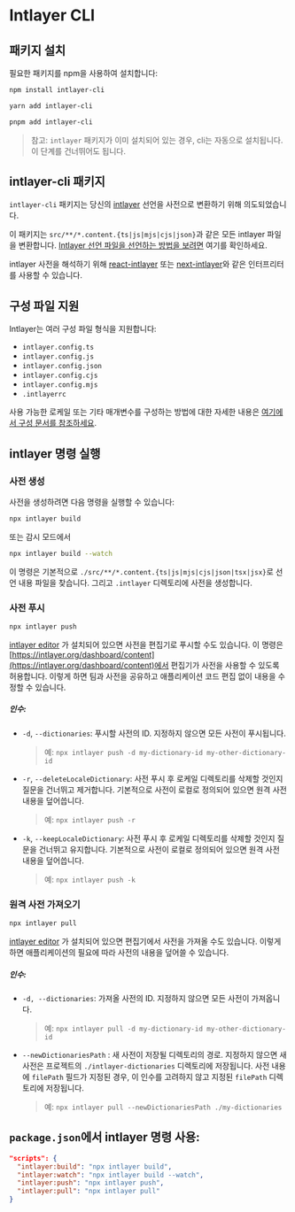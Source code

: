 # Intlayer CLI

## 패키지 설치

필요한 패키지를 npm을 사용하여 설치합니다:

```bash
npm install intlayer-cli
```

```bash
yarn add intlayer-cli
```

```bash
pnpm add intlayer-cli
```

> 참고: `intlayer` 패키지가 이미 설치되어 있는 경우, cli는 자동으로 설치됩니다. 이 단계를 건너뛰어도 됩니다.

## intlayer-cli 패키지

`intlayer-cli` 패키지는 당신의 [intlayer](https://github.com/aymericzip/intlayer/blob/main/packages/intlayer/readme.md) 선언을 사전으로 변환하기 위해 의도되었습니다.

이 패키지는 `src/**/*.content.{ts|js|mjs|cjs|json}`과 같은 모든 intlayer 파일을 변환합니다. [Intlayer 선언 파일을 선언하는 방법을 보려면](https://github.com/aymericzip/intlayer/blob/main/packages/intlayer/readme.md) 여기를 확인하세요.

intlayer 사전을 해석하기 위해 [react-intlayer](https://github.com/aymericzip/intlayer/blob/main/packages/react-intlayer/readme.md) 또는 [next-intlayer](https://github.com/aymericzip/intlayer/blob/main/packages/next-intlayer/readme.md)와 같은 인터프리터를 사용할 수 있습니다.

## 구성 파일 지원

Intlayer는 여러 구성 파일 형식을 지원합니다:

- `intlayer.config.ts`
- `intlayer.config.js`
- `intlayer.config.json`
- `intlayer.config.cjs`
- `intlayer.config.mjs`
- `.intlayerrc`

사용 가능한 로케일 또는 기타 매개변수를 구성하는 방법에 대한 자세한 내용은 [여기에서 구성 문서를 참조하세요](https://github.com/aymericzip/intlayer/blob/main/docs/ko/configuration.md).

## intlayer 명령 실행

### 사전 생성

사전을 생성하려면 다음 명령을 실행할 수 있습니다:

```bash
npx intlayer build
```

또는 감시 모드에서

```bash
npx intlayer build --watch
```

이 명령은 기본적으로 `./src/**/*.content.{ts|js|mjs|cjs|json|tsx|jsx}`로 선언 내용 파일을 찾습니다. 그리고 `.intlayer` 디렉토리에 사전을 생성합니다.

### 사전 푸시

```bash
npx intlayer push
```

[intlayer editor](https://github.com/aymericzip/intlayer/blob/main/docs/intlayer_editor.md) 가 설치되어 있으면 사전을 편집기로 푸시할 수도 있습니다. 이 명령은 [https://intlayer.org/dashboard/content](https://intlayer.org/dashboard/content)에서 편집기가 사전을 사용할 수 있도록 허용합니다. 이렇게 하면 팀과 사전을 공유하고 애플리케이션 코드 편집 없이 내용을 수정할 수 있습니다.

##### 인수:

- `-d`, `--dictionaries`: 푸시할 사전의 ID. 지정하지 않으면 모든 사전이 푸시됩니다.
  > 예: `npx intlayer push -d my-dictionary-id my-other-dictionary-id`
- `-r`, `--deleteLocaleDictionary`: 사전 푸시 후 로케일 디렉토리를 삭제할 것인지 질문을 건너뛰고 제거합니다. 기본적으로 사전이 로컬로 정의되어 있으면 원격 사전 내용을 덮어씁니다.
  > 예: `npx intlayer push -r`
- `-k`, `--keepLocaleDictionary`: 사전 푸시 후 로케일 디렉토리를 삭제할 것인지 질문을 건너뛰고 유지합니다. 기본적으로 사전이 로컬로 정의되어 있으면 원격 사전 내용을 덮어씁니다.
  > 예: `npx intlayer push -k`

### 원격 사전 가져오기

```bash
npx intlayer pull
```

[intlayer editor](https://github.com/aymericzip/intlayer/blob/main/docs/intlayer_editor.md) 가 설치되어 있으면 편집기에서 사전을 가져올 수도 있습니다. 이렇게 하면 애플리케이션의 필요에 따라 사전의 내용을 덮어쓸 수 있습니다.

##### 인수:

- `-d, --dictionaries`: 가져올 사전의 ID. 지정하지 않으면 모든 사전이 가져옵니다.
  > 예: `npx intlayer pull -d my-dictionary-id my-other-dictionary-id`
- `--newDictionariesPath` : 새 사전이 저장될 디렉토리의 경로. 지정하지 않으면 새 사전은 프로젝트의 `./intlayer-dictionaries` 디렉토리에 저장됩니다. 사전 내용에 `filePath` 필드가 지정된 경우, 이 인수를 고려하지 않고 지정된 `filePath` 디렉토리에 저장됩니다.
  > 예: `npx intlayer pull --newDictionariesPath ./my-dictionaries`

## `package.json`에서 intlayer 명령 사용:

```json
"scripts": {
  "intlayer:build": "npx intlayer build",
  "intlayer:watch": "npx intlayer build --watch",
  "intlayer:push": "npx intlayer push",
  "intlayer:pull": "npx intlayer pull"
}
```
